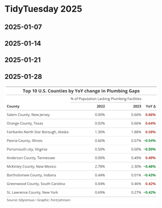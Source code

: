 # TidyTuesday 2025

## 2025-01-07

## 2025-01-14

## 2025-01-21

## 2025-01-28

[![](2025-01-28/water-insecurity.png)](2025-01-28/water-insecurity.R)
